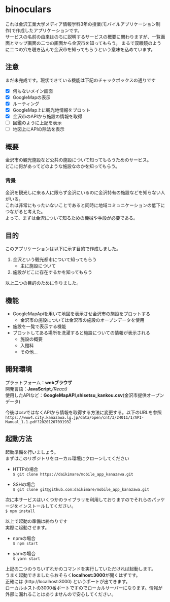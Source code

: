 # binoculars
これは金沢工業大学メディア情報学科3年の授業(モバイルアプリケーション制作)で作成したアプリケーションです。  
サービスの名前の由来はのちに説明するサービスの概要に関わりますが、一覧画面とマップ画面の二つの画面から金沢市を知ってもらう。
まるで双眼鏡のように二つの穴を覗き込んで金沢市を知ってもらうという意味を込めています。

## 注意
まだ未完成です。現状できている機能は下記のチャックボックスの通りです
- [x] 何もないメイン画面
- [x] GoogleMapの表示
- [x] ルーティング
- [x] GoogleMap上に観光地情報をプロット
- [x] 金沢市のAPIから施設の情報を取得
- [ ] 図鑑のように上記を表示
- [ ] 地図上にAPIの除法を表示

## 概要
金沢市の観光施設など公共の施設について知ってもらうためのサービス。  
どこに何があってどのような施設なのかを知ってもらう。
### 背景
金沢を観光しに来る人に限らず金沢にいるのに金沢特有の施設などを知らない人がいる。  
これは非常にもったいないことであると同時に地域コミュニケーションの低下につながると考えた。  
よって、まずは金沢について知るための機械や手段が必要である。

## 目的
このアプリケーションは以下に示す目的で作成しました。
1. 金沢という観光都市について知ってもらう
    - 主に施設について
2. 施設がどこに存在するかを知ってもらう

以上二つの目的のために作りました。

## 機能
- GoogleMapApiを用いて地図を表示させ金沢市の施設をプロットする
  - 金沢市の施設については金沢市の施設のオープンデータを使用
- 施設を一覧で表示する機能
- プロットしてある場所を洗濯すると施設についての情報が表示される
  - 施設の概要
  - 入館料
  - その他…

## 開発環境
プラットフォーム：**webブラウザ**  
開発言語：**JavaScript**,*(React)*  
使用したAPIなど：**GoogleMapAPI**,**shisetsu_kankou.csv**(金沢市提供オープンデータ)

今後はcsvではなくAPIから情報を取得する方法に変更する。以下のURLを参照
`https://www4.city.kanazawa.lg.jp/data/open/cnt/3/24011/1/API-Manual_1.1.pdf?20201207091932`

## 起動方法

起動準備を行いましょう。  
まずはこのリポジトリをローカル環境にクローンしてください  
- HTTPの場合  
`$ git clone https://daikimare/mobile_app_kanazawa.git`

- SSHの場合  
`$ git clone git@github.com:daikimare/mobile_app_kanazawa.git`

次に本サービスはいくつかのライブラリを利用しておりますのでそれらのパッケージをインストールしてください。  
`$ npm install`

以上で起動の準備は終わりです  
実際に起動させます。 

- npmの場合  
`$ npm start`

- yarnの場合  
`$ yarn start`

上記の二つのうちいずれかのコマンドを実行していただければ起動します。  
うまく起動できましたらおそらく**localhost:3000**が開くはずです。  
正確には (http://localhost:3000) というポートが出てきます。  
ローカルホストの3000番ポートですのでローカルサーバーになります。情報が外部に漏れることはありませんので安心してください。
